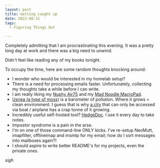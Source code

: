 ```yaml
---
layout: post
title: Getting caught up
date: 2022-08-31
tags:
  - Figuring Things Out

---
```


Completely admitting that I am procrastinating this evening. It was a pretty
long day at work and there was a big need to unwind.

<!-- more //-->

Didn't feel like reading any of my books tonight.

To occupy the time, here are some random thoughts knocking around:

* I wonder who would be interested in my homelab setup?
* There is a need for processing emails faster. Unfortunately, collecting my thoughts take a while before I can write.
* I am really liking my [Nuphy Air75](https://nuphy.com/products/air75) and my [Mad Noodle MacroPad](https://www.madnoodleprototypes.com/product-page/the-noodle-pad-v1-0-custom-macro-pad). 
* [Usnea (a type of moss)](https://northernwoodlands.org/outside_story/article/old-mans-beard) is a barometer of pollution. Where it grows = clean environment. I guess that is why [a city](https://www.traveljuneau.com/) that can only be accessed via boat / airplane has a crap tonne of it growing.
* Incredibly useful self-hosted tool? [HedgeDoc](https://hedgedoc.org/). I use it every day to take notes.
* Impostor syndrome is a pain in the arse.
* I'm on one of those command-line ONLY kicks. I've re-setup NeoMutt, imapfilter, offlineimap and msmtp for my email; how do I sort messages into mailboxes again?! 
* I should aspire to write better README's for my projects, even the private ones.

_sigh_
